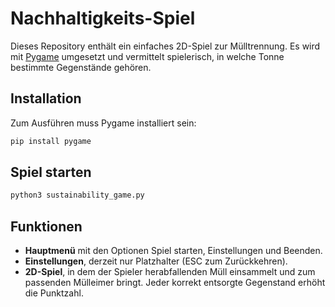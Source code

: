 # Nachhaltigkeits-Spiel

Dieses Repository enthält ein einfaches 2D-Spiel zur Mülltrennung. Es wird mit
[Pygame](https://www.pygame.org/) umgesetzt und vermittelt spielerisch, in
welche Tonne bestimmte Gegenstände gehören.

## Installation

Zum Ausführen muss Pygame installiert sein:

```bash
pip install pygame
```

## Spiel starten

```bash
python3 sustainability_game.py
```

## Funktionen

- **Hauptmenü** mit den Optionen Spiel starten, Einstellungen und Beenden.
- **Einstellungen**, derzeit nur Platzhalter (ESC zum Zurückkehren).
- **2D-Spiel**, in dem der Spieler herabfallenden Müll einsammelt und zum
  passenden Mülleimer bringt. Jeder korrekt entsorgte Gegenstand erhöht die
  Punktzahl.
